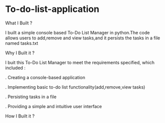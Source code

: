 # To-do-list-application
What I Built ?

I built a simple console based To-Do List Manager in python.The code allows users to add,remove and view tasks,and it persists the tasks in a file named tasks.txt

Why I Built it ?

I buit this To-Do List Manager to meet the requirements specified, which included :

. Creating a console-based application

. Implementing basic to-do list functionality(add,remove,view tasks)

. Persisting tasks in a file

. Providing a simple and intuitive user interface

How I Built it ?
